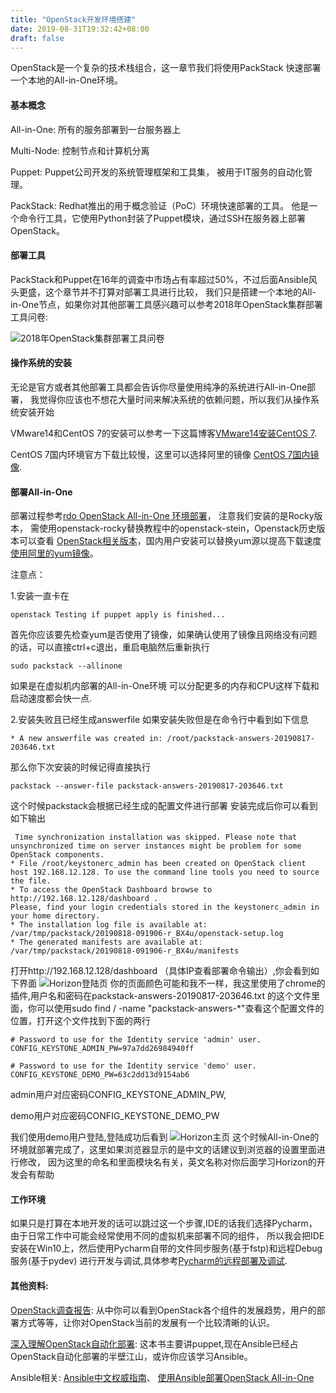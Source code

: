 ```yaml
---
title: "OpenStack开发环境搭建"
date: 2019-08-31T19:32:42+08:00
draft: false
---
```

OpenStack是一个复杂的技术栈组合，这一章节我们将使用PackStack
快速部署一个本地的All-in-One环境。
<!--more-->

#### 基本概念
All-in-One: 所有的服务部署到一台服务器上

Multi-Node: 控制节点和计算机分离

Puppet: Puppet公司开发的系统管理框架和工具集，
被用于IT服务的自动化管理。

PackStack: Redhat推出的用于概念验证（PoC）环境快速部署的工具。
他是一个命令行工具，它使用Python封装了Puppet模块，通过SSH在服务器上部署OpenStack。

#### 部署工具

PackStack和Puppet在16年的调查中市场占有率超过50%，不过后面Ansible风头更盛，这个章节并不打算对部署工具进行比较，
我们只是搭建一个本地的All-in-One节点，如果你对其他部署工具感兴趣可以参考2018年OpenStack集群部署工具问卷:

![2018年OpenStack集群部署工具问卷](/images/OpenStack部署工具调查.png "2018年OpenStack集群部署工具问卷")

#### 操作系统的安装

无论是官方或者其他部署工具都会告诉你尽量使用纯净的系统进行All-in-One部署，
我觉得你应该也不想花大量时间来解决系统的依赖问题，所以我们从操作系统安装开始

VMware14和CentOS 7的安装可以参考一下这篇博客[VMware14安装CentOS 7](https://blog.csdn.net/yang5726685/article/details/78635388).

CentOS 7国内环境官方下载比较慢，这里可以选择阿里的镜像
[CentOS 7国内镜像](http://mirrors.aliyun.com/centos/7.6.1810/).


#### 部署All-in-One

部署过程参考[rdo OpenStack All-in-One 环境部署](https://www.rdoproject.org/install/packstack/)，
注意我们安装的是Rocky版本，
需使用openstack-rocky替换教程中的openstack-stein，Openstack历史版本可以查看
[OpenStack相关版本](https://releases.openstack.org/)，国内用户安装可以替换yum源以提高下载速度
[使用阿里的yum镜像](https://www.jianshu.com/p/4aa7b63f9026)。

注意点：

1.安装一直卡在
```
openstack Testing if puppet apply is finished...
```
首先你应该要先检查yum是否使用了镜像，如果确认使用了镜像且网络没有问题的话，可以直接ctrl+c退出，重启电脑然后重新执行
```
sudo packstack --allinone
```
如果是在虚拟机内部署的All-in-One环境
可以分配更多的内存和CPU这样下载和启动速度都会快一点.

2.安装失败且已经生成answerfile 
如果安装失败但是在命令行中看到如下信息

```
* A new answerfile was created in: /root/packstack-answers-20190817-203646.txt
```

那么你下次安装的时候记得直接执行

```
packstack --answer-file packstack-answers-20190817-203646.txt
```

这个时候packstack会根据已经生成的配置文件进行部署
安装完成后你可以看到如下输出


```
 Time synchronization installation was skipped. Please note that unsynchronized time on server instances might be problem for some OpenStack components.
* File /root/keystonerc_admin has been created on OpenStack client host 192.168.12.128. To use the command line tools you need to source the file.
* To access the OpenStack Dashboard browse to http://192.168.12.128/dashboard .
Please, find your login credentials stored in the keystonerc_admin in your home directory.
* The installation log file is available at: /var/tmp/packstack/20190818-091906-r_BX4u/openstack-setup.log
* The generated manifests are available at: /var/tmp/packstack/20190818-091906-r_BX4u/manifests
```
 
打开http://192.168.12.128/dashboard （具体IP查看部署命令输出）,你会看到如下界面
![Horizon登陆页](/images/Openstack登陆页面.png "Horizon登陆页")
你的页面颜色可能和我不一样，我这里使用了chrome的插件,用户名和密码在packstack-answers-20190817-203646.txt
的这个文件里面，你可以使用sudo find / -name "packstack-answers-*"查看这个配置文件的位置，打开这个文件找到下面的两行
```
# Password to use for the Identity service 'admin' user.
CONFIG_KEYSTONE_ADMIN_PW=97a7dd26984940ff

# Password to use for the Identity service 'demo' user.
CONFIG_KEYSTONE_DEMO_PW=63c2dd13d9154ab6
```
admin用户对应密码CONFIG_KEYSTONE_ADMIN_PW,

demo用户对应密码CONFIG_KEYSTONE_DEMO_PW

我们使用demo用户登陆,登陆成功后看到
![Horizon主页](/images/Horizon主页.png "Horizon主页")
这个时候All-in-One的环境就部署完成了，这里如果浏览器显示的是中文的话建议到浏览器的设置里面进行修改，
因为这里的命名和里面模块名有关，英文名称对你后面学习Horizon的开发会有帮助

#### 工作环境

如果只是打算在本地开发的话可以跳过这一个步骤,IDE的话我们选择Pycharm，由于日常工作中可能会经常使用不同的虚拟机来部署不同的组件，
所以我会把IDE安装在Win10上，然后使用Pycharm自带的文件同步服务(基于fstp)和远程Debug服务(基于pydev)
进行开发与调试,具体参考[Pycharm的远程部署及调试](https://www.jetbrains.com/help/pycharm/remote-debugging-with-product.html).

#### 其他资料:

[OpenStack调查报告](https://www.openstack.org/analytics):
从中你可以看到OpenStack各个组件的发展趋势，用户的部署方式等等，让你对OpenStack当前的发展有一个比较清晰的认识。

[深入理解OpenStack自动化部署](https://pom.nops.cloud/Introduction/Intro.html):
这本书主要讲puppet,现在Ansible已经占OpenStack自动化部署的半壁江山，或许你应该学习Ansible。

Ansible相关:
[Ansible中文权威指南](https://ansible-tran.readthedocs.io/en/latest/docs/intro.html)、
[使用Ansible部署OpenStack All-in-One](https://docs.openstack.org/openstack-ansible/rocky/user/aio/quickstart.html)


